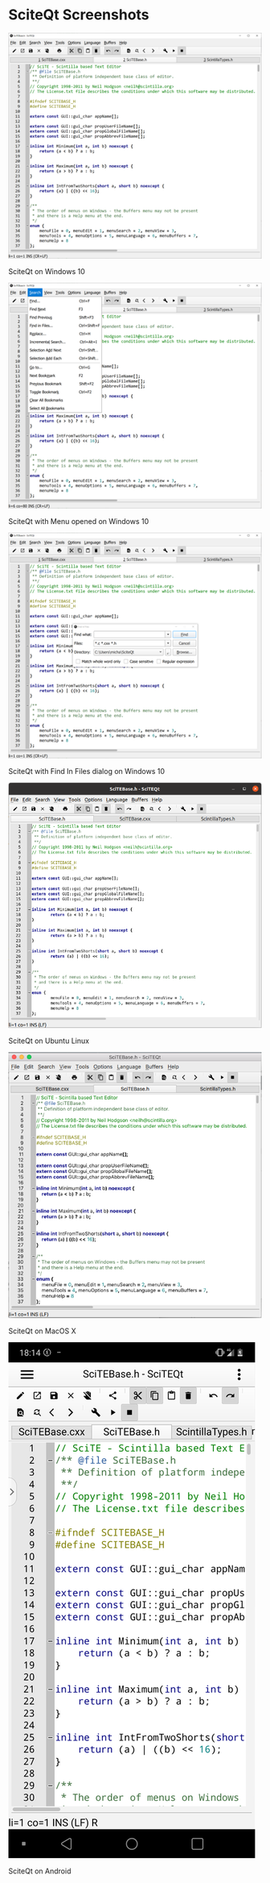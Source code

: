 # SciteQt Screenshots

<img src="sciteqt_new_win.png" alt="SciTEQt screenshot" >

SciteQt on Windows 10

<img src="sciteqt_new_menu_win.png" alt="SciTEQt screenshot" >

SciteQt with Menu opened on Windows 10

<img src="sciteqt_new_findinfiles_win.png" alt="SciTEQt screenshot" >

SciteQt with Find In Files dialog on Windows 10

<img src="sciteqt_ubuntu.png" alt="SciTEQt screenshot" >

SciteQt on Ubuntu Linux

<img src="sciteqt_macos.png" alt="SciTEQt screenshot" >

SciteQt on MacOS X

<img src="sciteqt_android.png" alt="SciTEQt screenshot" >

SciteQt on Android
